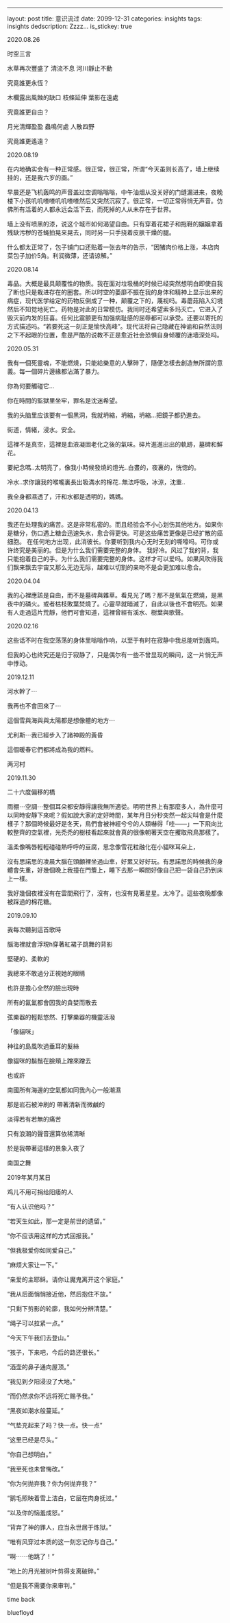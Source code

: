 ---
layout: post
title: 意识流过
date: 2099-12-31
categories: insights
tags: insights
dedscription: Zzzz…
is_stickey: true

2020.08.26

时空三言

水草再次豐盛了 清流不息 河川靜止不動

究竟誰更永恆？

木欄露出風蝕的缺口 枝條延伸 葉影在遠處

究竟誰更自由？

月光清輝盈盈 蟲鳴何處 人散四野

究竟誰更遙遠？


2020.08.19

在内地确实会有一种正常感。很正常，很正常，所谓“今天虽则长高了，墙上继续挂的，还是我六岁的画。”

早晨还是飞机轰鸣的声音盖过空调嗡嗡嗡，中午油烟从没关好的门缝漏进来，夜晚楼下小孩叽叽喳喳叽叽喳喳然后又突然沉寂了。很正常，一切正常得悄无声音。仿佛所有活着的人都永远会活下去，而死掉的人从未存在于世界。

墙上没有喷黑的漆，说这个城市如何渴望自由。只有穿着花裙子和拖鞋的嬢嬢拿着残缺污秽的苍蝇拍晃来晃去，同时另一只手挠着皮肤干燥的腿。

什么都太正常了，包子铺门口还贴着一张去年的告示，“因猪肉价格上涨，本店肉菜包子加价5角。利润微薄，还请谅解。”


2020.08.14

毒品。大概是最具颠覆性的物质。我在面对垃圾桶的时候已经突然想明白即使自我了断也只是栽进存在的圈套。所以时空的萎靡不振在我的身体和精神上显示出来的病症，现代医学给定的药物反倒成了一种，颠覆之下的，蔑视吗。毒蘑菇陷入幻境然后不知觉地死亡。药物是对此的日常模仿。我同时还希望索多玛灭亡。它进入了毁灭前内发的狂喜。任何比震颤更有加强病耻感的屈辱都可以承受。还要以寄托的方式描述吗。“若要死这一刻正是愉快高峰”。现代法将自己隐藏在神谕和自然法则之下不起眼的位置，愈是严酷的说教不正是愈近社会恐惧自身倾覆的迷墙深处吗。

2020.05.31

我有一個死靈魂，不能燃燒，只能給樂意的人擊碎了，隨便怎樣去創造無所謂的意義。每一個碎片邊緣都沾滿了暴力。

你為何要觸碰它...

你在時間的監獄里坐牢，罪名是沈迷希望。

我的头脑里应该要有一個黑洞，我就坍縮，坍縮，坍縮...把鏡子都扔進去。

街道，情緒，浸水。安全。

這裡不是真空，這裡是血液凝固老化之後的氣味。碎片進進出出的軌跡，墓碑和鮮花。

要紀念嗎..太明亮了，像我小時候發燒的燈光..白晝的，夜裏的，恍惚的。

冷水..求你讓我的喉嚨裏長出吸滿水的棉花..無法呼吸，冰涼，沈重..

我全身都濕透了，汗和水都是透明的，媽媽。

2020.04.13

我还在处理我的痛苦。这是非常私密的。而且经验会不小心划伤其他地方。如果你是糖分，伤口遇上糖会迅速失水，愈合得更快。可是这些痛苦更像是已经扩散的癌细胞。 在任何地方出现，此消彼长。你要听到我内心无时无刻的嘶嚎吗。可你或许终究是美丽的。但是为什么我们需要完整的身体。 我好冷。风过了我的背，我只能抱着自己的手。为什么我们需要完整的身体。这样才可以爱吗。如果风吹得我们飘来飘去宇宙又那么无边无际，越难以切割的亲吻不是会更加难以愈合。

2020.04.04

我的心裡應該是自由，而不是墓碑與雜草。看見光了嗎？那不是氧氣在燃燒，是黑夜中的磷火。或者枯枝敗葉焚燒了。心靈早就暗滅了，自此以後也不會明亮。如果有人走過這片荒靜，他們可會知道，這裡曾經有溪水、樹葉與歌聲。

2020.02.16

这些话不时在我空荡荡的身体里嗡嗡作响，以至于有时在寂静中我总能听到轰鸣。

但我的心也终究还是归于寂静了，只是偶尔有一些不曾显现的瞬间，这一片悄无声中悸动。

2019.12.11

河水幹了⋯

我再也不會回來了⋯

這個雪與海與與太陽都是想像體的地方⋯

尤利斯⋯我已經步入了諸神殿的黃昏

這個暖春它們都將成為我的燃料。

两河村

2019.11.30

二十六度偏移的橋

雨棚⋯空調⋯整個耳朵都安靜得讓我無所適從。明明世界上有那麼多人，為什麼可以同時安靜下來呢？假如說大家約定好時間，某年月日分秒突然一起尖叫會是什麼樣子？那個時候最好是冬天，鳥們會被神經兮兮的人類嚇得「哇——」一下飛向比較整齊的空氣裡，光禿禿的樹枝看起來就會真的很像朝著天空在攫取飛鳥那樣了。

溫柔像嘴唇輕輕碰碰熱呼呼的豆腐，思念像雪花粒融化在小貓咪耳朵上，

沒有思諾思的凌晨大腦在頭顱裡坐過山車，好累又好好玩。有思諾思的時候我的身體會失重，好幾個晚上我撞在門簷上，睡下去那一瞬間好像自己把一袋自己扔到床上一樣。

我好幾個夜裡沒有在雲間飛行了，沒有，也沒有見著星星。太冷了。這些夜晚都像被踩過的棉花糖。

2019.09.10

我每次聽到這首歌時

腦海裡就會浮現h穿著紅裙子跳舞的背影

堅硬的、柔軟的

我總來不敢過分正視她的眼睛

也許是擔心全然的臉出現時

所有的氤氳都會因我的貪婪而散去

弦樂器的輕鬆悠然、打擊樂器的機靈活潑

「像貓咪」


神往的島風吹過垂耳的髮絲

像貓咪的鬍鬚在臉頰上蹭來蹭去

也或許

南國所有海邊的空氣都如同我內心一般潮濕

那是岩石被沖刷的 帶著清新而微鹹的 

淡得若有若無的痛苦

只有浪潮的聲音還算依稀清晰

於是我帶著這樣的景象入夜了

南国之舞


2019年某月某日

鸡儿不用可捐给阳痿的人

“有人认识他吗？”

“若天生如此，那一定是前世的遗留。”

“你不应该用这样的方式回报我。”

“但我极爱你如同爱自己。”

“麻烦大家让一下。”

“亲爱的主耶稣。请你让魔鬼离开这个家庭。”

“我从后面悄悄接近他，然后抱住不放。”

“只剩下剪影的轮廓，我如何分辨清楚。”

“绳子可以拉紧一点。”

“今天下午我们去登山。”

“孩子，下来吧，今后的路还很长。”

“酒壶的鼻子通向屋顶。”

“我见到夕阳浸没了大地。”

“而仍然求你不远将死亡赐予我。”

“黑夜如潮水般蔓延。”

“气垫充起来了吗？快一点。快一点”

“这里已经是尽头。”

“你自己想明白。”

“我至死也未曾悔改。”

“你为何抛弃我？你为何抛弃我？”

“鹅毛照映着雪上洁白，它层在肉身抚过。”

“以及你的恼羞成怒。”

“背弃了神的罪人，应当永世居于炼狱。”

“唯有风穿过本质的这一刻忘记你与自己。”

“啊⋯⋯他跳了！”

“地上的月光被树叶剪得支离破碎。”

“但是我不需要你来审判。”


time back


bluefloyd
